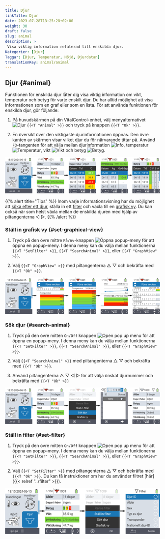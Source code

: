 ```yaml
---
title: Djur
linkTitle: Djur
date: 2023-07-28T13:25:28+02:00
weight: 30
draft: false
slug: animal
description: >
 Visa viktig information relaterad till enskilda djur.
Kategorier: [Djur]
Taggar: [Djur, Temperatur, Höjd, Djurdatan]
translationKey: animal/animal
---
```

## Djur {#animal}

Funktionen för enskilda djur låter dig visa viktig information om vikt, temperatur och betyg för varje enskilt djur. Du har alltid möjlighet att visa informationen som en graf eller som en lista. För att använda funktionen för enskilda djur, gör följande:

1. På huvudskärmen på din VitalControl-enhet, välj menyalternativet <img src="/icons/main/animal.svg" width="35" align="bottom" alt="Djur" /> `{{<T "Animal" >}}` och tryck på knappen `{{<T "Ok" >}}`.

2. En översikt över den viktigaste djurinformationen öppnas. Den övre kanten av skärmen visar vilket djur du för närvarande tittar på. Använd `F3`-tangenten för att välja mellan djurinformation <img src="/icons/footer/info.svg" width="20" align="bottom" alt="Info" />, temperatur <img src="/icons/actions/temperature.svg" width="10" align="bottom" alt="Temperatur" />, vikt <img src="/icons/actions/weight.svg" width="20" align="bottom" alt="Vikt" /> och betyg <img src="/icons/actions/rating.svg" width="25" align="bottom" alt="Betyg" />.

![VitalControl: Meny Djur](images/list.png "Visa som en lista")

{{% alert title="Tips"  %}}
Inom varje informationsvisning har du möjlighet att [söka efter ett djur](#search-animal), ställa in ett [filter](#set-filter) och växla till en [grafisk vy](#set-graphical-view).
Du kan också när som helst växla mellan de enskilda djuren med hjälp av piltangenterna ◁ ▷.
{{% /alert %}}

### Ställ in grafisk vy {#set-graphical-view}

1. Tryck på den övre mittre `På/Av`-knappen <img src="/icons/footer/search_chart.svg" width="40" align="bottom" alt="Öppna popup-meny" /> för att öppna en popup-meny. I denna meny kan du välja mellan funktionerna `{{<T "SetFilter" >}}`, `{{<T "SearchAnimal" >}}`, eller `{{<T "GraphView" >}}`.


2. Välj `{{<T "GraphView" >}}` med piltangenterna △ ▽ och bekräfta med `{{<T "Ok" >}}`.

![VitalControl: Menu Animal](images/graphic.png "Representation as a graphic")

### Sök djur {#search-animal}

1. Tryck på den övre mitten `On/Off` knappen <img src="/icons/footer/search_chart.svg" width="40" align="bottom" alt="Open pop up menu" /> för att öppna en popup-meny. I denna meny kan du välja mellan funktionerna `{{<T "SetFilter" >}}`, `{{<T "SearchAnimal" >}}`, eller `{{<T "GraphView" >}}`.

2. Välj `{{<T "SearchAnimal" >}}` med piltangenterna △ ▽ och bekräfta med `{{<T "Ok" >}}`.

3. Använd piltangenterna △ ▽ ◁ ▷ för att välja önskat djurnummer och bekräfta med `{{<T "Ok" >}}`

![VitalControl: Menu Animal](images/search.png "Search animal")

### Ställ in filter {#set-filter}

1. Tryck på den övre mitten `On/Off` knappen <img src="/icons/footer/search_chart.svg" width="40" align="bottom" alt="Open pop up menu" /> för att öppna en popup-meny. I denna meny kan du välja mellan funktionerna `{{<T "SetFilter" >}}`, `{{<T "SearchAnimal" >}}`, eller `{{<T "GraphView" >}}`.

2. Välj `{{<T "SetFilter" >}}` med piltangenterna △ ▽ och bekräfta med `{{<T "Ok" >}}`.
Du kan få instruktioner om hur du använder filtret [här]({{< relref "../filter" >}}).

![VitalControl: Menu Animal](images/filter.png "Set filter")

